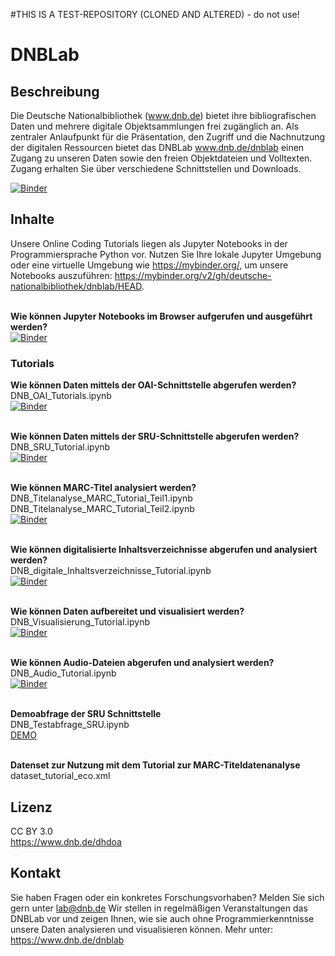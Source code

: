#THIS IS A TEST-REPOSITORY (CLONED AND ALTERED) - do not use!  


# DNBLab 

## Beschreibung
Die Deutsche Nationalbibliothek (www.dnb.de) bietet ihre bibliografischen Daten und mehrere digitale Objektsammlungen frei zugänglich an. Als zentraler Anlaufpunkt für die Präsentation, den Zugriff und die Nachnutzung der digitalen Ressourcen bietet das DNBLab www.dnb.de/dnblab einen Zugang zu unseren Daten sowie den freien Objektdateien und Volltexten. Zugang erhalten Sie über verschiedene Schnittstellen und Downloads.

[![Binder](https://mybinder.org/badge_logo.svg)](https://mybinder.org/v2/gh/deutsche-nationalbibliothek/dnblab/HEAD)



## Inhalte
Unsere Online Coding Tutorials liegen als Jupyter Notebooks in der Programmiersprache Python vor. Nutzen Sie Ihre lokale Jupyter Umgebung oder eine virtuelle Umgebung wie https://mybinder.org/, um unsere Notebooks auszuführen: https://mybinder.org/v2/gh/deutsche-nationalbibliothek/dnblab/HEAD. 

<br><b>Wie können Jupyter Notebooks im Browser aufgerufen und ausgeführt werden? </b></br>
[![Binder](https://mybinder.org/badge_logo.svg)](https://mybinder.org/v2/gh/deutsche-nationalbibliothek/dnblab/HEAD?filepath=DNB_Jupyter_Notebooks_Kurzeinfuehrung.pdf )

### Tutorials
<b>Wie können Daten mittels der OAI-Schnittstelle abgerufen werden?</b>
<br>DNB_OAI_Tutorials.ipynb</br>
[![Binder](https://mybinder.org/badge_logo.svg)](https://mybinder.org/v2/gh/deutsche-nationalbibliothek/dnblab/HEAD?filepath=DNB_OAI_Tutorials.ipynb)

<br><b>Wie können Daten mittels der SRU-Schnittstelle abgerufen werden?</b>
<br>DNB_SRU_Tutorial.ipynb</br>
[![Binder](https://mybinder.org/badge_logo.svg)](https://mybinder.org/v2/gh/deutsche-nationalbibliothek/dnblab/HEAD?filepath=DNB_SRU_Tutorial.ipynb)

<br><b>Wie können MARC-Titel analysiert werden? </b>
<br>DNB_Titelanalyse_MARC_Tutorial_Teil1.ipynb</br>
DNB_Titelanalyse_MARC_Tutorial_Teil2.ipynb
<br>[![Binder](https://mybinder.org/badge_logo.svg)](https://mybinder.org/v2/gh/deutsche-nationalbibliothek/dnblab/HEAD?filepath=DNB_Titelanalyse_MARC_Tutorial_Teil1.ipynb)

<br><b>Wie können digitalisierte Inhaltsverzeichnisse abgerufen und analysiert werden?</b>
<br>DNB_digitale_Inhaltsverzeichnisse_Tutorial.ipynb</br>
[![Binder](https://mybinder.org/badge_logo.svg)](https://mybinder.org/v2/gh/deutsche-nationalbibliothek/dnblab/HEAD?filepath=DNB_digitale_Inhaltsverzeichnisse_Tutorial.ipynb)

<br><b>Wie können Daten aufbereitet und visualisiert werden?</b>
<br>DNB_Visualisierung_Tutorial.ipynb</br>
[![Binder](https://mybinder.org/badge_logo.svg)](https://mybinder.org/v2/gh/deutsche-nationalbibliothek/dnblab/HEAD?filepath=DNB_Visualisierung_Tutorial.ipynb)

<br><b>Wie können Audio-Dateien abgerufen und analysiert werden?</b>
<br>DNB_Audio_Tutorial.ipynb</br>
[![Binder](https://mybinder.org/badge_logo.svg)](https://mybinder.org/v2/gh/deutsche-nationalbibliothek/dnblab/HEAD?filepath=DNB_Audio_Tutorial.ipynb)

<br><b>Demoabfrage der SRU Schnittstelle</b></br>
DNB_Testabfrage_SRU.ipynb
<br>[DEMO](https://dnb-sru-demo.streamlit.app/)</br>

<br><b>Datenset zur Nutzung mit dem Tutorial zur MARC-Titeldatenanalyse</br></b>
dataset_tutorial_eco.xml

## Lizenz
CC BY 3.0
<br>https://www.dnb.de/dhdoa</br>

## Kontakt
Sie haben Fragen oder ein konkretes Forschungsvorhaben? Melden Sie sich gern unter lab@dnb.de 
Wir stellen in regelmäßigen Veranstaltungen das DNBLab vor und zeigen Ihnen, wie sie auch ohne Programmierkenntnisse unsere Daten analysieren und visualisieren können. Mehr unter: https://www.dnb.de/dnblab
